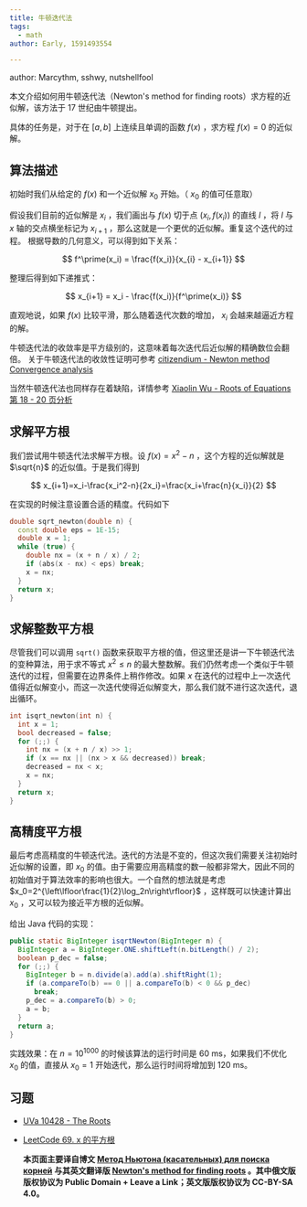 ```yaml
---
title: 牛顿迭代法
tags:
  - math
author: Early, 1591493554

---
```


author: Marcythm, sshwy, nutshellfool

本文介绍如何用牛顿迭代法（Newton's method for finding roots）求方程的近似解，该方法于 17 世纪由牛顿提出。

具体的任务是，对于在 $[a,b]$ 上连续且单调的函数 $f(x)$ ，求方程 $f(x)=0$ 的近似解。

## 算法描述

初始时我们从给定的 $f(x)$ 和一个近似解 $x_0$ 开始。（ $x_0$ 的值可任意取）

假设我们目前的近似解是 $x_i$ ，我们画出与 $f(x)$ 切于点 $(x_i,f(x_i))$ 的直线 $l$ ，将 $l$ 与 $x$ 轴的交点横坐标记为 $x_{i+1}$ ，那么这就是一个更优的近似解。重复这个迭代的过程。
根据导数的几何意义，可以得到如下关系：

$$
 f^\prime(x_i) = \frac{f(x_i)}{x_{i} - x_{i+1}}
$$

整理后得到如下递推式：

$$
 x_{i+1} = x_i - \frac{f(x_i)}{f^\prime(x_i)}
$$

直观地说，如果 $f(x)$ 比较平滑，那么随着迭代次数的增加， $x_i$ 会越来越逼近方程的解。

牛顿迭代法的收敛率是平方级别的，这意味着每次迭代后近似解的精确数位会翻倍。
关于牛顿迭代法的收敛性证明可参考 [citizendium - Newton method Convergence analysis](http://en.citizendium.org/wiki/Newton%27s_method#Convergence_analysis) 

当然牛顿迭代法也同样存在着缺陷，详情参考 [Xiaolin Wu - Roots of Equations 第 18 - 20 页分析](https://www.ece.mcmaster.ca/~xwu/part2.pdf) 

## 求解平方根

我们尝试用牛顿迭代法求解平方根。设 $f(x)=x^2-n$ ，这个方程的近似解就是 $\sqrt{n}$ 的近似值。于是我们得到

$$
x_{i+1}=x_i-\frac{x_i^2-n}{2x_i}=\frac{x_i+\frac{n}{x_i}}{2}
$$

在实现的时候注意设置合适的精度。代码如下

```cpp
double sqrt_newton(double n) {
  const double eps = 1E-15;
  double x = 1;
  while (true) {
    double nx = (x + n / x) / 2;
    if (abs(x - nx) < eps) break;
    x = nx;
  }
  return x;
}
```

## 求解整数平方根

尽管我们可以调用 `sqrt()` 函数来获取平方根的值，但这里还是讲一下牛顿迭代法的变种算法，用于求不等式 $x^2\le n$ 的最大整数解。我们仍然考虑一个类似于牛顿迭代的过程，但需要在边界条件上稍作修改。如果 $x$ 在迭代的过程中上一次迭代值得近似解变小，而这一次迭代使得近似解变大，那么我们就不进行这次迭代，退出循环。

```cpp
int isqrt_newton(int n) {
  int x = 1;
  bool decreased = false;
  for (;;) {
    int nx = (x + n / x) >> 1;
    if (x == nx || (nx > x && decreased)) break;
    decreased = nx < x;
    x = nx;
  }
  return x;
}
```

## 高精度平方根

最后考虑高精度的牛顿迭代法。迭代的方法是不变的，但这次我们需要关注初始时近似解的设置，即 $x_0$ 的值。由于需要应用高精度的数一般都非常大，因此不同的初始值对于算法效率的影响也很大。一个自然的想法就是考虑 $x_0=2^{\left\lfloor\frac{1}{2}\log_2n\right\rfloor}$ ，这样既可以快速计算出 $x_0$ ，又可以较为接近平方根的近似解。

给出 Java 代码的实现：

```java
public static BigInteger isqrtNewton(BigInteger n) {
  BigInteger a = BigInteger.ONE.shiftLeft(n.bitLength() / 2);
  boolean p_dec = false;
  for (;;) {
    BigInteger b = n.divide(a).add(a).shiftRight(1);
    if (a.compareTo(b) == 0 || a.compareTo(b) < 0 && p_dec)
      break;
    p_dec = a.compareTo(b) > 0;
    a = b;
  }
  return a;
}
```

实践效果：在 $n=10^{1000}$ 的时候该算法的运行时间是 60 ms，如果我们不优化 $x_0$ 的值，直接从 $x_0=1$ 开始迭代，那么运行时间将增加到 120 ms。

## 习题

-    [UVa 10428 - The Roots](https://uva.onlinejudge.org/index.php?option=com_onlinejudge&Itemid=8&category=16&page=show_problem&problem=1369) 
-    [LeetCode 69. x 的平方根](https://leetcode-cn.com/problems/sqrtx/) 

     **本页面主要译自博文 [Метод Ньютона (касательных) для поиска корней](http://e-maxx.ru/algo/roots_newton) 与其英文翻译版 [Newton's method for finding roots](https://cp-algorithms.com/num_methods/roots_newton.html) 。其中俄文版版权协议为 Public Domain + Leave a Link；英文版版权协议为 CC-BY-SA 4.0。** 
